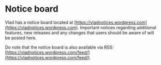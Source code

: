 <h1>Notice board</h1>

Vlad has a notice board located at [https://vladnotices.wordpress.com](https://vladnotices.wordpress.com). Important notices regarding additional features, new releases and any changes that users should be aware of will be posted here.

Do note that the notice board is also available via RSS: [https://vladnotices.wordpress.com/feed/](https://vladnotices.wordpress.com/feed/)
